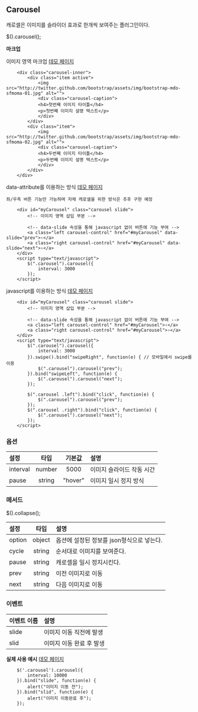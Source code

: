 <!--
layout: 'post'
section: 'Cornerstone Framework'
title: '캐로셀'
outline: '캐로셀'
date: '2012-11-16'
tagstr: 'widget'
subsection: ‘본문’
order: '[4, 3, 3]'
-->

## Carousel
캐로셀은 이미지를 슬라이더 효과로 한개씩 보여주는 플러그인이다.

$().carousel();

__마크업__

이미지 영역 마크업 [데모 페이지](http://jsfiddle.net/cornerstone/wx8NQ/)

``` cm
	<div class="carousel-inner">
        <div class="item active">
            <img src="http://twitter.github.com/bootstrap/assets/img/bootstrap-mdo-sfmoma-01.jpg" alt="">
            <div class="carousel-caption">
            <h4>첫번째 이미지 타이틀</h4>
            <p>첫번째 이미지 설명 텍스트</p>
            </div>
        </div>
        <div class="item">
            <img src="http://twitter.github.com/bootstrap/assets/img/bootstrap-mdo-sfmoma-02.jpg" alt="">
            <div class="carousel-caption">
            <h4>두번째 이미지 타이틀</h4>
            <p>두번째 이미지 설명 텍스트</p>
            </div>
        </div>
    </div>
```

data-attribute를 이용하는 방식 [데모 페이지](http://jsfiddle.net/cornerstone/wx8NQ/)

`좌/우측 버튼 기능만 가능하며 자체 캐로셀을 위한 방식은 추후 구현 예정`

``` cm
	<div id="myCarousel" class="carousel slide">
	    <!-- 이미지 영역 삽입 부분 -->

	    <!-- data-slide 속성을 통해 javascript 없이 버튼에 기능 부여 -->
	    <a class="left carousel-control" href="#myCarousel" data-slide="prev">‹</a>
	    <a class="right carousel-control" href="#myCarousel" data-slide="next">›</a>
	</div>​
	<script type="text/javascript">
		$(".carousel").carousel({
		    interval: 3000
		});​
	</script>
```

javascript를 이용하는 방식 [데모 페이지](http://jsfiddle.net/cornerstone/BMqzL/)

``` cm
	<div id="myCarousel" class="carousel slide">
	    <!-- 이미지 영역 삽입 부분 -->

	    <!-- data-slide 속성을 통해 javascript 없이 버튼에 기능 부여 -->
	    <a class="left carousel-control" href="#myCarousel">‹</a>
	    <a class="right carousel-control" href="#myCarousel">›</a>
	</div>​
	<script type="text/javascript">
		$(".carousel").carousel({
		    interval: 3000
		}).swipe().bind("swipeRight", function(e) { // 모바일에서 swipe를 이용
		    $(".carousel").carousel("prev");
		}).bind("swipeLeft", function(e) {
		    $(".carousel").carousel("next");
		});

		$(".carousel .left").bind("click", function(e) {
		    $(".carousel").carousel("prev");
		});
		$(".carousel .right").bind("click", function(e) {
		    $(".carousel").carousel("next");
		});​
	</script>
```

### 옵션
설정 | 타입 | 기본값 | 설명
:-- | :-: | :-: | :--
interval | number | 5000 | 이미지 슬라이드 작동 시간
pause | string | "hover" | 이미지 일시 정지 방식

### 메서드
$().collapse();

설정 | 타입 | 설명
:-- | :-: | :--
option | object | 옵션에 설정된 정보를 json형식으로 넣는다.
cycle | string | 순서대로 이미지를 보여준다.
pause | string | 캐로셀을 일시 정지시킨다.
prev | string | 이전 이미지로 이동
next | string | 다음 이미지로 이동


### 이벤트

이벤트 이름 | 설명
:-- | :--
slide | 이미지 이동 직전에 발생
slid | 이미지 이동 완료 후 발생

__실제 사용 예시__  [데모 페이지](http://jsfiddle.net/cornerstone/tee87/)

``` cm
	$('.carousel').carousel({
	    interval: 10000
	}).bind("slide", function(e) {
	    alert("이미지 이동 전");
	}).bind("slid", function(e) {
	    alert("이미지 이동완료 후");
	});​
```
